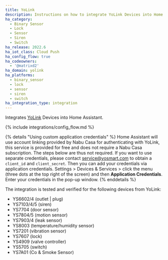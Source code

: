 ```yaml
---
title: YoLink
description: Instructions on how to integrate YoLink Devices into Home Assistant.
ha_category:
  - Binary Sensor
  - Lock
  - Sensor
  - Siren
  - Switch
ha_release: 2022.6
ha_iot_class: Cloud Push
ha_config_flow: true
ha_codeowners:
  - '@matrixd2'
ha_domain: yolink
ha_platforms:
  - binary_sensor
  - lock
  - sensor
  - siren
  - switch
ha_integration_type: integration
---
```


Integrates [YoLink](https://www.yosmart.com/) Devices into Home Assistant.

{% include integrations/config_flow.md %}

{% details "Using custom application credentials" %}
Home Assistant will use account linking provided by Nabu Casa for authenticating with YoLink, this service is provided for free and does not require a Nabu Casa subscription. The steps below are thus not required.
If you want to use separate credentials, please contact <service@yosmart.com> to obtain a `client_id` and `client_secret`. Then you can add your credentials via application credentials. Settings > Devices & Services > click the menu (three dots at the top right of the screen) and then **Application Credentials**. Enter your credentials in the pop-up window.
{% enddetails %}

The integration is tested and verified for the following devices from YoLink:

* YS6602/4 (outlet | plug)
* YS7103/4/5 (siren)
* YS7704 (door sensor)
* YS7804/5 (motion sensor)
* YS7903/4 (leak sensor)
* YS8003 (temperature/humidity sensor)
* YS7201 (vibration sensor)
* YS7607 (lock)
* YS4909 (valve controller)
* YS5705 (switch)
* YS7A01 (Co & Smoke Sensor)